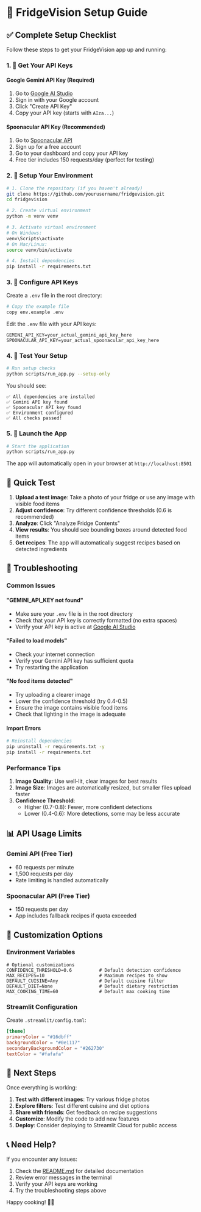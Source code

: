 # 🚀 FridgeVision Setup Guide

## ✅ Complete Setup Checklist

Follow these steps to get your FridgeVision app up and running:

### 1. 🔑 Get Your API Keys

#### Google Gemini API Key (Required)
1. Go to [Google AI Studio](https://makersuite.google.com/app/apikey)
2. Sign in with your Google account
3. Click "Create API Key"
4. Copy your API key (starts with `AIza...`)

#### Spoonacular API Key (Recommended)
1. Go to [Spoonacular API](https://spoonacular.com/food-api)
2. Sign up for a free account
3. Go to your dashboard and copy your API key
4. Free tier includes 150 requests/day (perfect for testing)

### 2. 📁 Setup Your Environment

```bash
# 1. Clone the repository (if you haven't already)
git clone https://github.com/yourusername/fridgevision.git
cd fridgevision

# 2. Create virtual environment
python -m venv venv

# 3. Activate virtual environment
# On Windows:
venv\Scripts\activate
# On Mac/Linux:
source venv/bin/activate

# 4. Install dependencies
pip install -r requirements.txt
```

### 3. 🔧 Configure API Keys

Create a `.env` file in the root directory:

```bash
# Copy the example file
copy env.example .env
```

Edit the `.env` file with your API keys:
```env
GEMINI_API_KEY=your_actual_gemini_api_key_here
SPOONACULAR_API_KEY=your_actual_spoonacular_api_key_here
```

### 4. 🧪 Test Your Setup

```bash
# Run setup checks
python scripts/run_app.py --setup-only
```

You should see:
```
✅ All dependencies are installed
✅ Gemini API key found
✅ Spoonacular API key found
✅ Environment configured
✅ All checks passed!
```

### 5. 🚀 Launch the App

```bash
# Start the application
python scripts/run_app.py
```

The app will automatically open in your browser at `http://localhost:8501`

## 🎯 Quick Test

1. **Upload a test image**: Take a photo of your fridge or use any image with visible food items
2. **Adjust confidence**: Try different confidence thresholds (0.6 is recommended)
3. **Analyze**: Click "Analyze Fridge Contents" 
4. **View results**: You should see bounding boxes around detected food items
5. **Get recipes**: The app will automatically suggest recipes based on detected ingredients

## 🔧 Troubleshooting

### Common Issues

#### "GEMINI_API_KEY not found"
- Make sure your `.env` file is in the root directory
- Check that your API key is correctly formatted (no extra spaces)
- Verify your API key is active at [Google AI Studio](https://makersuite.google.com/app/apikey)

#### "Failed to load models"
- Check your internet connection
- Verify your Gemini API key has sufficient quota
- Try restarting the application

#### "No food items detected"
- Try uploading a clearer image
- Lower the confidence threshold (try 0.4-0.5)
- Ensure the image contains visible food items
- Check that lighting in the image is adequate

#### Import Errors
```bash
# Reinstall dependencies
pip uninstall -r requirements.txt -y
pip install -r requirements.txt
```

### Performance Tips

1. **Image Quality**: Use well-lit, clear images for best results
2. **Image Size**: Images are automatically resized, but smaller files upload faster
3. **Confidence Threshold**: 
   - Higher (0.7-0.8): Fewer, more confident detections
   - Lower (0.4-0.6): More detections, some may be less accurate

## 📊 API Usage Limits

### Gemini API (Free Tier)
- 60 requests per minute
- 1,500 requests per day
- Rate limiting is handled automatically

### Spoonacular API (Free Tier)
- 150 requests per day
- App includes fallback recipes if quota exceeded

## 🎨 Customization Options

### Environment Variables
```env
# Optional customizations
CONFIDENCE_THRESHOLD=0.6          # Default detection confidence
MAX_RECIPES=10                    # Maximum recipes to show
DEFAULT_CUISINE=Any               # Default cuisine filter
DEFAULT_DIET=None                 # Default dietary restriction
MAX_COOKING_TIME=60               # Default max cooking time
```

### Streamlit Configuration
Create `.streamlit/config.toml`:
```toml
[theme]
primaryColor = "#16dbff"
backgroundColor = "#0e1117"
secondaryBackgroundColor = "#262730"
textColor = "#fafafa"
```

## 🚀 Next Steps

Once everything is working:

1. **Test with different images**: Try various fridge photos
2. **Explore filters**: Test different cuisine and diet options
3. **Share with friends**: Get feedback on recipe suggestions
4. **Customize**: Modify the code to add new features
5. **Deploy**: Consider deploying to Streamlit Cloud for public access

## 📞 Need Help?

If you encounter any issues:

1. Check the [README.md](README.md) for detailed documentation
2. Review error messages in the terminal
3. Verify your API keys are working
4. Try the troubleshooting steps above

Happy cooking! 🍳✨
